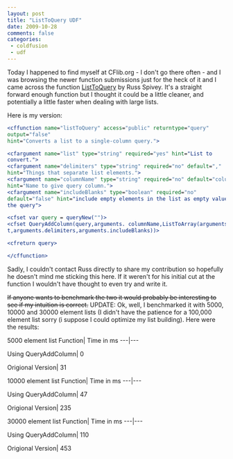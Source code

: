 ```yaml
---
layout: post
title: "ListToQuery UDF"
date: 2009-10-28
comments: false
categories:
 - coldfusion
 - udf
---
```

Today I happened to find myself at CFlib.org - I don't go there often - and I
was browsing the newer function submissions just for the heck of it and I came
across the function [ListToQuery](http://cflib.org/udf/listToQuery) by Russ
Spivey. It's a straight forward enough function but I thought it could be a
little cleaner, and potentially a little faster when dealing with large lists.

Here is my version:

```cfc
<cffunction name="listToQuery" access="public" returntype="query"
output="false"
hint="Converts a list to a single-column query.">

<cfargument name="list" type="string" required="yes" hint="List to
convert.">
<cfargument name="delimiters" type="string" required="no" default=","
hint="Things that separate list elements.">
<cfargument name="columnName" type="string" required="no" default="column"
hint="Name to give query column.">
<cfargument name="includeBlanks" type="boolean" required="no"
default="false" hint="include empty elements in the list as empty values in
the query">

<cfset var query = queryNew("")>
<cfset QueryAddColumn(query,arguments. columnName,ListToArray(arguments.lis
t,arguments.delimiters,arguments.includeBlanks))>

<cfreturn query>

</cffunction>

```


Sadly, I couldn't contact Russ directly to share my contribution so hopefully
he doesn't mind me sticking this here. If it weren't for his initial cut at
the function I wouldn't have thought to even try and write it.

<del>If anyone wants to benchmark the two it would probably be interesting to
see if my intuition is correct.</del>
UPDATE:
Ok, well, I benchmarked it with 5000, 10000 and 30000 element lists (I didn't
have the patience for a 100,000 element list sorry (i suppose I could optimize
my list building). Here were the results:


5000 element list
Function| Time in ms
---|---

Using QueryAddColumn| 0

Origional Version| 31



10000 element list
Function| Time in ms
---|---

Using QueryAddColumn| 47

Origional Version| 235



30000 element list
Function| Time in ms
---|---

Using QueryAddColumn| 110

Origional Version| 453


